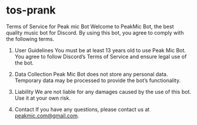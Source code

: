 # tos-prank
Terms of Service for Peak mic Bot
Welcome to PeakMic Bot, the best quality music bot for Discord. By using this bot, you agree to comply with the following terms.

1. User Guidelines
You must be at least 13 years old to use Peak Mic Bot. You agree to follow Discord’s Terms of Service and ensure legal use of the bot.

2. Data Collection
Peak Mic Bot does not store any personal data. Temporary data may be processed to provide the bot’s functionality.

3. Liability
We are not liable for any damages caused by the use of this bot. Use it at your own risk.

4. Contact
If you have any questions, please contact us at peakmic.com@gmail.com.

